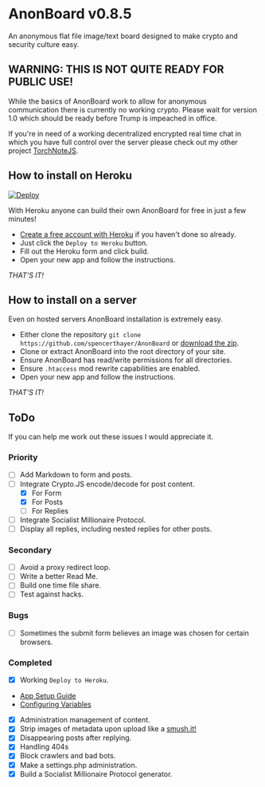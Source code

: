 # AnonBoard v0.8.5
An anonymous flat file image/text board designed to make crypto and security culture easy.

## WARNING: THIS IS NOT QUITE READY FOR PUBLIC USE!
While the basics of AnonBoard work to allow for anonymous communication there is currently no working crypto. Please wait for version 1.0 which should be ready before Trump is impeached in office.

If you're in need of a working decentralized encrypted real time chat in which you have full control over the server please check out my other project [TorchNoteJS](https://github.com/spencerthayer/TorchNoteJS).

## How to install on Heroku
[![Deploy](https://www.herokucdn.com/deploy/button.png)](https://heroku.com/deploy?template=https://github.com/spencerthayer/AnonBoard)

With Heroku anyone can build their own AnonBoard for free in just a few minutes!
- [Create a free account with Heroku](https://signup.heroku.com/php) if you haven't done so already.
- Just click the `Deploy to Heroku` button.
- Fill out the Heroku form and click build.
- Open your new app and follow the instructions.

_THAT'S IT!_

## How to install on a server
Even on hosted servers AnonBoard installation is extremely easy.
- Either clone the repository `git clone https://github.com/spencerthayer/AnonBoard` or [download the zip](https://github.com/spencerthayer/AnonBoard/archive/master.zip).
- Clone or extract AnonBoard into the root directory of your site.
- Ensure AnonBoard has read/write permissions for all directories.
- Ensure `.htaccess` mod rewrite capabilities are enabled.
- Open your new app and follow the instructions.

_THAT'S IT!_

## ToDo
If you can help me work out these issues I would appreciate it.

### Priority
- [ ] Add Markdown to form and posts.
- [ ] Integrate Crypto.JS encode/decode for post content.
    - [x] For Form
    - [x] For Posts
    - [ ] For Replies
- [ ] Integrate Socialist Millionaire Protocol.
- [ ] Display all replies, including nested replies for other posts.

### Secondary
- [ ] Avoid a proxy redirect loop.
- [ ] Write a better Read Me.
- [ ] Build one time file share.
- [ ] Test against hacks.

### Bugs
- [ ] Sometimes the submit form believes an image was chosen for certain browsers.

### Completed
- [x] Working `Deploy to Heroku`.
 - [App Setup Guide](https://devcenter.heroku.com/articles/setting-up-apps-using-the-heroku-platform-api#creating-an-app-setup)
 - [Configuring Variables](https://devcenter.heroku.com/articles/config-vars)

- [x] Administration management of content.
- [x] Strip images of metadata upon upload like a [smush.it!](https://github.com/davgothic/SmushIt)
- [x] Disappearing posts after replying.
- [x] Handling 404s
- [x] Block crawlers and bad bots.
- [x] Make a settings.php administration.
- [x] Build a Socialist Millionaire Protocol generator.
